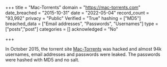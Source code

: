 +++
title = "Mac-Torrents"
domain = "https://mac-torrents.com"
date_breached = "2015-10-31"
date = "2022-05-04"
record_count = "93,992"
privacy = "Public"
Verified = "True"
hashing = ["MD5"]
breached_data = ["Email addresses", "Passwords", "Usernames"]
type = ["posts","post"]
categories = []
acknowledged = "No"

+++

In October 2015, the torrent site <a href="http://www.mac-torrents.com" target="_blank" rel="noopener">Mac-Torrents</a> was hacked and almost 94k usernames, email addresses and passwords were leaked. The passwords were hashed with MD5 and no salt.
